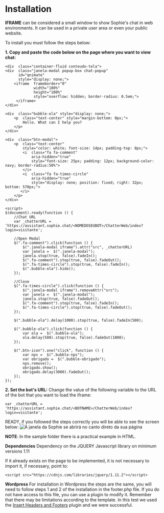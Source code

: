 ﻿
# Installation


**IFRAME** can be considered a small window to show Sophie's chat in web environments. It can be used in a private user area or even your public website.

To install you must follow the steps below:

**1. Copy and paste the code below on the page where you want to view chat:**

    <div  class="container-fluid conteudo-tela">
	<div  class="janela-modal popup-box chat-popup"  
		  id="qnimate"
		  style="display: none;">
		<iframe  frameborder="0"  
				 width="100%"  
				 height="100%"  
				 style="overflow: hidden; border-radius: 0.5em;">
		 </iframe>
	</div>

	<div  class="bubble-ola" style="display: none;">
		<p  class="text-center" style="margin-bottom: 0px;">
			Hello. What can I help you?
		</p>
	</div>

	<div  class="btn-modal">
		<p  class="text-center" 
			style="color: white; font-size: 14px; padding-top: 8px;">
			<i  class="fa fa-comment"
				aria-hidden="true"
				style="font-size: 25px; padding: 12px; background-color: navy; border-radius:50%">
			</i>
			<i  class="fa fa-times-circle"
				aria-hidden="true" 
				style="display: none; position: fixed; right: 32px;  bottom: 570px;">
		   </i>
		</p>
	</div>
</div>

    <script>
	$(document).ready(function () {
		//Chat URL
		var _chatterURL = 'https://assistant.sophie.chat/<NOMEDOSEUBOT>/ChatterWeb/index?login=visitante';

		//Open Modal
		$(".fa-comment").click(function () {
			$(".janela-modal iframe").attr("src", _chatterURL)
			var janela =  $(".janela-modal");
			janela.stop(true, false).fadeIn();
			$(".fa-comment").stop(true, false).fadeOut();
			$(".fa-times-circle").stop(true, false).fadeIn();
			$(".bubble-ola").hide();
		});
		
		//Close
		$(".fa-times-circle").click(function () {
			$(".janela-modal iframe").removeAttr("src");
			var janela =  $(".janela-modal");
			janela.stop(true, false).fadeOut();
			$(".fa-comment").stop(true, false).fadeIn();
			$(".fa-times-circle").stop(true, false).fadeOut();
		});
		
		$(".bubble-ola").delay(1000).stop(true, false).fadeIn(500);

		$(".bubble-ola").click(function () {
			var ola =  $(".bubble-ola");
			ola.delay(500).stop(true, false).fadeOut(1000);
		});
		
		$(".btn-icon").one("click", function () {
			var nps =  $(".bubble-nps");
			var obrigado =  $(".bubble-obrigado");
			nps.remove();
			obrigado.show();
			obrigado.delay(3000).fadeOut();
		});
	});
</script>


**2. Set the bot's URL:**
Change the value of the following variable to the URL of the bot that you want to load the iframe:

    var _chatterURL = 'https://assistant.sophie.chat/<BOTNAME>/ChatterWeb/index?login=visitante';

READY, if you followed the steps correctly you will be able to see the screen below:
![A janela da Sophie se abrirá no canto direto da sua página ](https://doc.sophie.chat/pt/wp-content/uploads/2019/12/iframe-sophie.jpg)

**NOTE**: In the sample folder there is a practical example in HTML.

**Dependencies**
Dependency on the JQUERY Javascript library on minimum versions 1.11

If it already exists on the page to be implemented, it is not necessary to import it, if necessary, point to:

    <script src="https://cdnjs.com/libraries/jquery/1.11.2"></script>

**Wordpress**
For installation in Wordpress the steps are the same, you will need to follow steps 1 and 2 of the installation in the footer.php file. If you do not have access to this file, you can use a plugin to modify it. Remember that there may be limitations according to the template. In this test we used the [Insert Headers and Footers](https://br.wordpress.org/plugins/insert-headers-and-footers/) plugin and we were successful.

